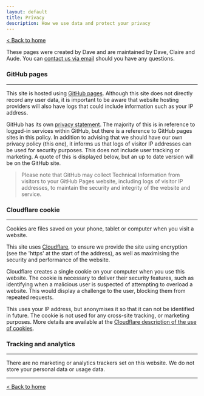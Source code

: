 ```yaml
---
layout: default
title: Privacy
description: How we use data and protect your privacy
---
```


[&lt; Back to home](./)

These pages were created by Dave and are maintained by Dave, Claire and Aude. You can [contact us via email](mailto:info@datatreaders.co.uk) should you have any questions.

### GitHub pages

---

This site is hosted using [GitHub pages](https://pages.github.com/). Although this site does not directly record any user data, it is important to be aware that website hosting providers will also have logs that could include information such as your IP address.

GitHub has its own [privacy statement](https://help.github.com/en/github/site-policy/github-privacy-statement). The majority of this is in reference to logged-in services within GitHub, but there is a reference to GitHub pages sites in this policy. In addition to advising that we should have our own privacy policy (this one), it informs us that logs of visitor IP addresses can be used for security purposes. This does not include user tracking or marketing. A quote of this is displayed below, but an up to date version will be on the GitHub site.

> Please note that GitHub may collect Technical Information from visitors to your GitHub Pages website, including logs of visitor IP addresses, to maintain the security and integrity of the website and service.

### Cloudflare cookie

---

Cookies are files saved on your phone, tablet or computer when you visit a website.

This site uses [Cloudflare](https://www.cloudflare.com/), to ensure we provide the site using encryption (see the 'https' at the start of the address), as well as maximising the security and performance of the website.

Cloudflare creates a single cookie on your computer when you use this website. The cookie is necessary to deliver their security features, such as identifying when a malicious user is suspected of attempting to overload a website. This would display a challenge to the user, blocking them from repeated requests.

This uses your IP address, but anonymises it so that it can not be identified in future. The cookie is not used for any cross-site tracking, or marketing purposes. More details are available at the [Cloudflare description of the use of cookies](https://support.cloudflare.com/hc/en-us/articles/200170156-Understanding-the-Cloudflare-Cookies#12345682).

### Tracking and analytics

---

There are no marketing or analytics trackers set on this website. We do not store your personal data or usage data.

---

[&lt; Back to home](./)
